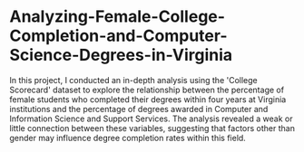 # Analyzing-Female-College-Completion-and-Computer-Science-Degrees-in-Virginia

In this project, I conducted an in-depth analysis using the 'College Scorecard' dataset to explore the relationship between the percentage of female students who completed their degrees within four years at Virginia institutions and the percentage of degrees awarded in Computer and Information Science and Support Services. The analysis revealed a weak or little connection between these variables, suggesting that factors other than gender may influence degree completion rates within this field.
